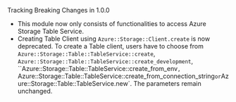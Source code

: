 Tracking Breaking Changes in 1.0.0

* This module now only consists of functionalities to access Azure Storage Table Service.
* Creating Table Client using `Azure::Storage::Client.create` is now deprecated. To create a Table client, users have to choose from `Azure::Storage::Table::TableService::create`, `Azure::Storage::Table::TableService::create_development`, ``Azure::Storage::Table::TableService::create_from_env`, `Azure::Storage::Table::TableService::create_from_connection_string` or `Azure::Storage::Table::TableService.new`. The parameters remain unchanged.
